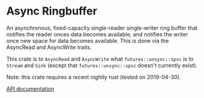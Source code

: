 # Async Ringbuffer

An asynchronous, fixed-capacity single-reader single-writer ring buffer that notifies the reader onces data becomes available, and notifies the writer once new space for data becomes available. This is done via the AsyncRead and AsyncWrite traits.

This crate is to `AsyncRead` and `AsyncWrite` what `futures::unsync::spsc` is to `Stream` and `Sink` (except that `futures::unsync::spsc` doesn't currently exist).

Note: this crate requires a recent nightly rust (tested on 2019-04-30).

[API documentation](https://docs.rs/async-ringbuffer/)
